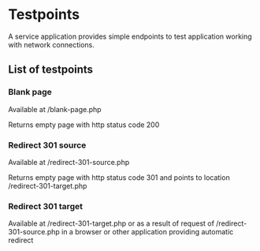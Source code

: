 # Testpoints

A service application provides simple endpoints to test application working with network connections.

## List of testpoints

### Blank page

Available at /blank-page.php 

Returns empty page with http status code 200

### Redirect 301 source

Available at /redirect-301-source.php

Returns empty page with http status code 301 and points to location /redirect-301-target.php

### Redirect 301 target

Available at /redirect-301-target.php or as a result of request of /redirect-301-source.php in a browser or other application providing automatic redirect 